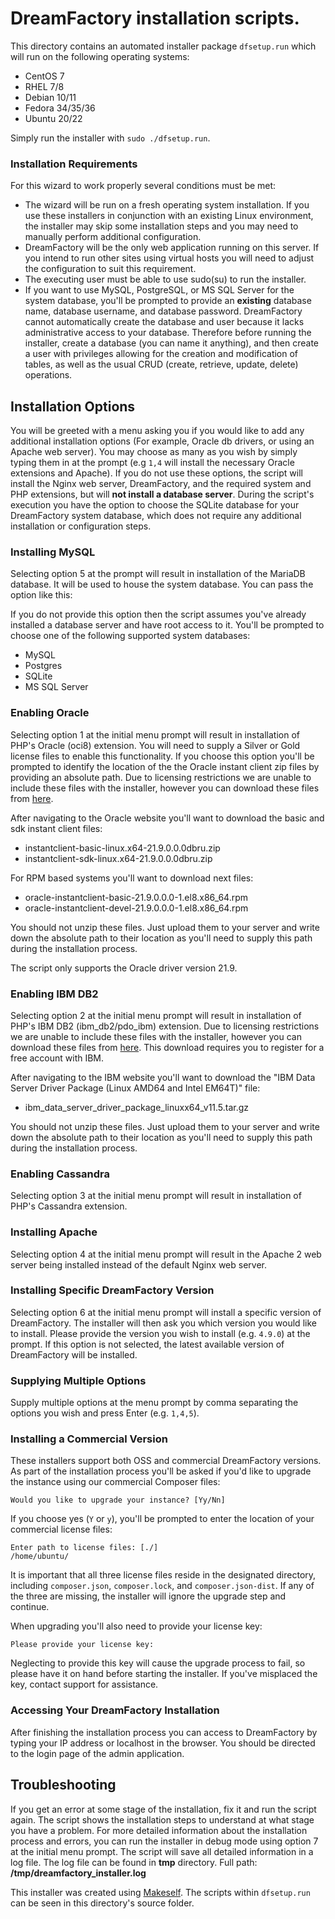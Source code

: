 # DreamFactory installation scripts.

This directory contains an automated installer package `dfsetup.run` which will run on the following operating systems:

* CentOS 7
* RHEL 7/8
* Debian 10/11
* Fedora 34/35/36
* Ubuntu 20/22

Simply run the installer with `sudo ./dfsetup.run`.

### Installation Requirements

For this wizard to work properly several conditions must be met:

* The wizard will be run on a fresh operating system installation. If you use these installers in conjunction with an existing Linux environment, the installer may skip some installation steps and you may need to manually perform additional configuration.
* DreamFactory will be the only web application running on this server. If you intend to run other sites using virtual hosts you will need to adjust the configuration to suit this requirement.
* The executing user must be able to use sudo(su) to run the installer.
* If you want to use MySQL, PostgreSQL, or MS SQL Server for the system database, you'll be prompted to provide an **existing** database name, database username, and database password. DreamFactory cannot automatically create the database and user because it lacks administrative access to your database. Therefore before running the installer, create a database (you can name it anything), and then create a user with privileges allowing for the creation and modification of tables, as well as the usual CRUD (create, retrieve, update, delete) operations.

## Installation Options

You will be greeted with a menu asking you if you would like to add any additional installation options (For example, Oracle db drivers, or using an Apache web server). You may choose as many as you wish by simply typing them in at the prompt (e.g `1,4` will install the necessary Oracle extensions and Apache). If you do not use these options, the script will install the Nginx web server, DreamFactory, and the required system and PHP extensions, but will **not install a database server**. During the script's execution you have the option to choose the SQLite database for your DreamFactory system database, which does not require any additional installation or configuration steps.

### Installing MySQL

Selecting option 5 at the prompt will result in installation of the MariaDB database. It will be used to house the system database. You can pass the option like this:

If you do not provide this option then the script assumes you've already installed a database server and have root access to it. You'll be prompted to choose one of the following supported system databases:

* MySQL
* Postgres
* SQLite
* MS SQL Server

### Enabling Oracle

Selecting option 1 at the initial menu prompt will result in installation of PHP's Oracle (oci8) extension. You will need to supply a Silver or Gold license files to enable this functionality. If you choose this option you'll be prompted to identify the location of the the Oracle instant client zip files by providing an absolute path. Due to licensing restrictions we are unable to include these files with the installer, however you can download these files from [here](https://www.oracle.com/technetwork/topics/linuxx86-64soft-092277.html).

After navigating to the Oracle website you'll want to download the basic and sdk instant client files:

* instantclient-basic-linux.x64-21.9.0.0.0dbru.zip
* instantclient-sdk-linux.x64-21.9.0.0.0dbru.zip

For RPM based systems you'll want to download next files:

* oracle-instantclient-basic-21.9.0.0.0-1.el8.x86_64.rpm
* oracle-instantclient-devel-21.9.0.0.0-1.el8.x86_64.rpm

You should not unzip these files. Just upload them to your server and write down the absolute path to their location as you'll need to supply this path during the installation process.

The script only supports the Oracle driver version 21.9.

### Enabling IBM DB2

Selecting option 2 at the initial menu prompt will result in installation of PHP's IBM DB2 (ibm_db2/pdo_ibm) extension.
Due to licensing restrictions we are unable to include these files with the installer, however you can download these files from [here](https://www.ibm.com/support/pages/download-initial-version-115-clients-and-drivers). This download requires you to register for a free account with IBM.

After navigating to the IBM website you'll want to download the "IBM Data Server Driver Package (Linux AMD64 and Intel EM64T)" file:

* ibm_data_server_driver_package_linuxx64_v11.5.tar.gz

You should not unzip these files. Just upload them to your server and write down the absolute path to their location as you'll need to supply this path during the installation process.

### Enabling Cassandra

Selecting option 3 at the initial menu prompt will result in installation of PHP's Cassandra extension.

### Installing Apache

Selecting option 4 at the initial menu prompt will result in the Apache 2 web server being installed instead of the default Nginx web server.

### Installing Specific DreamFactory Version

Selecting option 6 at the initial menu prompt will install a specific version of DreamFactory. The installer will then ask you which version you would like to install. Please provide the version you wish to install (e.g. `4.9.0`) at the prompt. If this option is not selected, the latest available version of DreamFactory will be installed.

### Supplying Multiple Options

Supply multiple options at the menu prompt by comma separating the options you wish and press Enter (e.g. `1,4,5`).

### Installing a Commercial Version

These installers support both OSS and commercial DreamFactory versions. As part of the installation process you'll be asked if you'd like to upgrade the instance using our commercial Composer files:

    Would you like to upgrade your instance? [Yy/Nn]

If you choose yes (`Y` or `y`), you'll be prompted to enter the location of your commercial license files:

    Enter path to license files: [./]
    /home/ubuntu/

It is important that all three license files reside in the designated directory, including `composer.json`, `composer.lock`, and `composer.json-dist`. If any of the three are missing, the installer will ignore the upgrade step and continue.

When upgrading you'll also need to provide your license key:

    Please provide your license key:

Neglecting to provide this key will cause the upgrade process to fail, so please have it on hand before starting the installer. If you've misplaced the key, contact support for assistance.

### Accessing Your DreamFactory Installation

After finishing the installation process you can access to DreamFactory by typing your IP address or localhost in the browser. You should be directed to the login page of the admin application.

## Troubleshooting

If you get an error at some stage of the installation, fix it and run the script again. The script shows the installation steps to understand at what stage you have a problem.
For more detailed information about the installation process and errors, you can run the installer in debug mode using option 7 at the initial menu prompt. The script will save all detailed information in a log file. The log file can be found in **tmp** directory. Full path: **/tmp/dreamfactory_installer.log**

This installer was created using [Makeself](https://makeself.io/). The scripts within `dfsetup.run` can be seen in this directory's source folder.